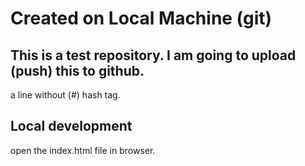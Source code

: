 # Created on Local Machine (git)

## This is a test repository. I am going to upload (push) this to github.
a line without (#) hash tag. 

## Local development

open the index.html file in browser.
